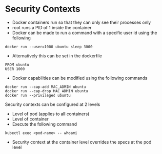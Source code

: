 # Security Contexts

* Docker containers run so that they can only see their processes only
* root runs a PID of 1 inside the container
* Docker can be made to run a command with a specific user id using the following

```
docker run --user=1000 ubuntu sleep 3000
```

* Alternatively this can be set in the dockerfile

```
FROM ubuntu
USER 1000
```

* Docker capabilities can be modified using the following commands

```
docker run --cap-add MAC_ADMIN ubuntu
docker run --cap-drop MAC_ADMIN ubuntu
docker run --privileged ubuntu
```

Security contexts can be configured at 2 levels

* Level of pod (applies to all containers)
* Level of container
* Execute the following command

```
kubectl exec <pod-name> -- whoami
```

* Security context at the container level overrides the specs at the pod level